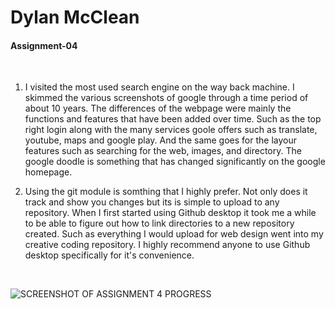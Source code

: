 #  Dylan McClean

####  Assignment-04



<br />


<p>

1. I visited the most used search engine on the way back machine. I skimmed the various screenshots of google through a time period of about 10 years. The differences of the webpage were mainly the functions and features that have been added over time. Such as the top right login along with the many services goole offers such as translate, youtube, maps and google play. And the same goes for the layour features such as searching for the web, images, and directory. The google doodle is something that has changed significantly on the google homepage.

</p>



2. Using the git module is somthing that I highly prefer. Not only does it track and show you changes but its is simple to upload to any repository. When I first started using Github desktop it took me a while to be able to figure out how to link directories to a new repository created. Such as everything I would upload for web design went into my creative coding repository. I highly recommend anyone to use Github desktop specifically for it's convenience.





<br>

![SCREENSHOT OF ASSIGNMENT 4 PROGRESS](...Images/screenshot.PNG)
